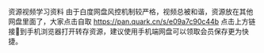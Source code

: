 资源视频学习资料
由于白度网盘风控机制较严格，视频总被和谐，资源放在其他网盘里面了，大家点击自取
https://pan.quark.cn/s/e09a7c90c44b
点击上方链接🔗到手机浏览器打开转存资源，建议使用手机端网盘可以领取会员保存更为快捷。
